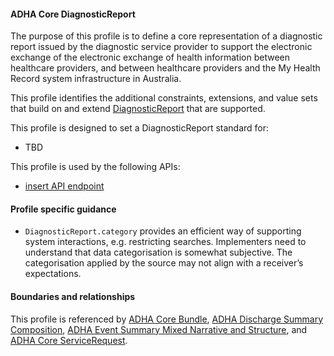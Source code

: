#### ADHA Core DiagnosticReport
The purpose of this profile is to define  a core representation of a diagnostic report issued by the diagnostic service provider to support the electronic exchange of the electronic exchange of health information between healthcare providers, and between healthcare providers and the My Health Record system infrastructure in Australia.

This profile identifies the additional constraints, extensions, and value sets that build on and extend [DiagnosticReport](http://hl7.org/fhir/R4/diagnosticreport.html) that are supported. 

This profile is designed to set a DiagnosticReport standard for:
* TBD

This profile is used by the following APIs:
* [insert API endpoint](StructureDefinition-TBD-1.html)


#### Profile specific guidance
- `DiagnosticReport.category` provides an efficient way of supporting system interactions, e.g. restricting searches. Implementers need to understand that data categorisation is somewhat subjective. The categorisation applied by the source may not align with a receiver’s expectations.


#### Boundaries and relationships
This profile is referenced by 
[ADHA Core Bundle](StructureDefinition-dh-bundle-core-1.html), 
[ADHA Discharge Summary Composition](StructureDefinition-dh-composition-ds-1.html), 
[ADHA Event Summary Mixed Narrative and Structure](StructureDefinition-dh-composition-es-mix-1.html), and 
[ADHA Core ServiceRequest](StructureDefinition-dh-servicerequest-core-1.html).
